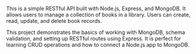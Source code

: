 This is a simple RESTful API built with Node.js, Express, and MongoDB. It allows users to manage a collection of books in a library. Users can create, read, update, and delete book records.

This project demonstrates the basics of working with MongoDB, schema validation, and setting up RESTful routes using Express. It is perfect for learning CRUD operations and how to connect a Node.js app to MongoDB.
